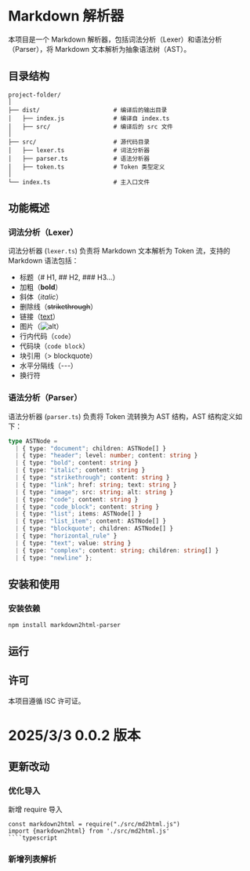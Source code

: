 # Markdown 解析器

本项目是一个 Markdown 解析器，包括词法分析（Lexer）和语法分析（Parser），将 Markdown 文本解析为抽象语法树（AST）。

## 目录结构

```
project-folder/
│
├── dist/                     # 编译后的输出目录
│   ├── index.js              # 编译自 index.ts
│   ├── src/                  # 编译后的 src 文件
│
├── src/                      # 源代码目录
│   ├── lexer.ts              # 词法分析器
│   ├── parser.ts             # 语法分析器
│   ├── token.ts              # Token 类型定义
│
└── index.ts                  # 主入口文件
```

## 功能概述

### 词法分析（Lexer）

词法分析器 (`lexer.ts`) 负责将 Markdown 文本解析为 Token 流，支持的 Markdown 语法包括：

- 标题（# H1, ## H2, ### H3...）
- 加粗（**bold**）
- 斜体（_italic_）
- 删除线（~~strikethrough~~）
- 链接（[text](url)）
- 图片（![alt](src)）
- 行内代码（`code`）
- 代码块（`code block`）
- 块引用（> blockquote）
- 水平分隔线（---）
- 换行符

### 语法分析（Parser）

语法分析器 (`parser.ts`) 负责将 Token 流转换为 AST 结构，AST 结构定义如下：

```typescript
type ASTNode =
  | { type: "document"; children: ASTNode[] }
  | { type: "header"; level: number; content: string }
  | { type: "bold"; content: string }
  | { type: "italic"; content: string }
  | { type: "strikethrough"; content: string }
  | { type: "link"; href: string; text: string }
  | { type: "image"; src: string; alt: string }
  | { type: "code"; content: string }
  | { type: "code_block"; content: string }
  | { type: "list"; items: ASTNode[] }
  | { type: "list_item"; content: ASTNode[] }
  | { type: "blockquote"; children: ASTNode[] }
  | { type: "horizontal_rule" }
  | { type: "text"; value: string }
  | { type: "complex"; content: string; children: string[] }
  | { type: "newline" };
```

## 安装和使用

### 安装依赖

```
npm install markdown2html-parser
```

## 运行

<!-- demo版本暂时只支持内部运行，更新后支持导入使用 -->

## 许可

本项目遵循 ISC 许可证。

# 2025/3/3 0.0.2 版本

## 更新改动

### 优化导入

新增 require 导入

`````
const markdown2html = require("./src/md2html.js")
import {markdown2html} from './src/md2html.js'
````typescript
`````

### 新增列表解析
